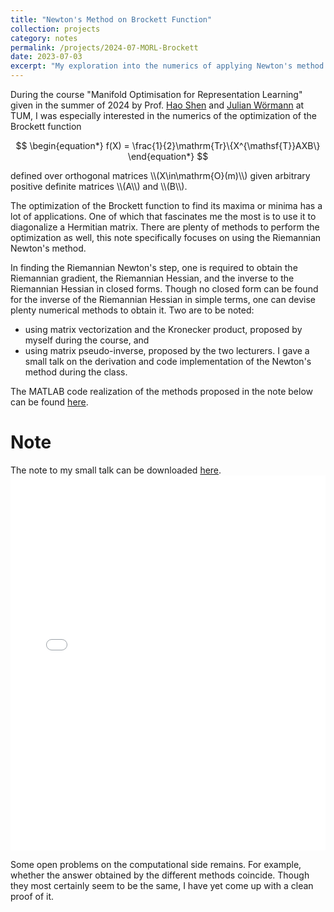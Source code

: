 ```yaml
---
title: "Newton's Method on Brockett Function"
collection: projects
category: notes
permalink: /projects/2024-07-MORL-Brockett
date: 2023-07-03
excerpt: "My exploration into the numerics of applying Newton's method on the Brockett function over \\(\mathrm{O}(m)\\)."
---
```


During the course \"Manifold Optimisation for Representation Learning\" given in the summer of 2024 by Prof. [Hao Shen](https://scholar.google.com/citations?user=Kce9W-8AAAAJ&hl=en) and [Julian Wörmann](https://scholar.google.com/citations?hl=de&user=aqG8AJcAAAAJ&view_op=list_works&sortby=pubdate) at TUM, I was especially interested in the numerics of the optimization of the Brockett function
<p>

$$
\begin{equation*}
    f(X) = \frac{1}{2}\mathrm{Tr}\{X^{\mathsf{T}}AXB\}
\end{equation*}
$$
</p>
defined over orthogonal matrices \\(X\in\mathrm{O}(m)\\) given arbitrary positive definite matrices \\(A\\) and \\(B\\).

The optimization of the Brockett function to find its maxima or minima has a lot of applications. One of which that fascinates me the most is to use it to diagonalize a Hermitian matrix. There are plenty of methods to perform the optimization as well, this note specifically focuses on using the Riemannian Newton's method.

In finding the Riemannian Newton's step, one is required to obtain the Riemannian gradient, the Riemannian Hessian, and the inverse to the Riemannian Hessian in closed forms. Though no closed form can be found for the inverse of the Riemannian Hessian in simple terms, one can devise plenty numerical methods to obtain it. Two are to be noted:
- using matrix vectorization and the Kronecker product, proposed by myself during the course, and
- using matrix pseudo-inverse, proposed by the two lecturers.
I gave a small talk on the derivation and code implementation of the Newton's method during the class.

The MATLAB code realization of the methods proposed in the note below can be found [here](https://github.com/WenPerng/Matrix-Manifold-Optimization/blob/2403ea8817ef1a797c1d728e0bd3807bd8fa625c/newtonLike.m).

# Note
The note to my small talk can be downloaded [here](/files/pdfs/projects/2024_MORL_Brockett.pdf).
<embed src="/files/pdfs/projects/2024_MORL_Brockett.pdf" type="application/pdf" width="100%" height="600px" />

Some open problems on the computational side remains. For example, whether the answer obtained by the different methods coincide. Though they most certainly seem to be the same, I have yet come up with a clean proof of it.